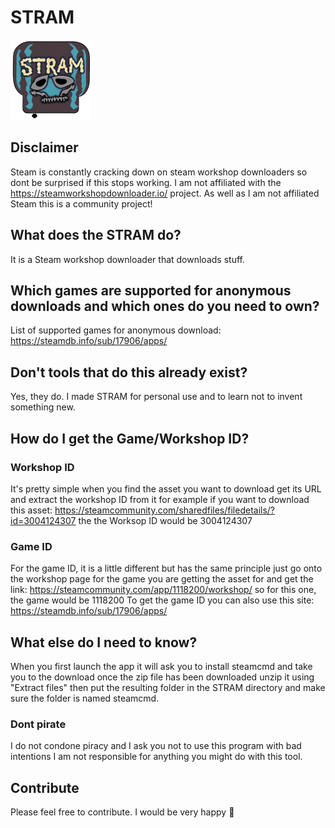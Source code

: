 # STRAM
![STRAM](https://raw.githubusercontent.com/MARIUCHINAS/STRAM/master/STRAM/Resources/STRAM%20(Custom).png)

## Disclaimer
Steam is constantly cracking down on steam workshop downloaders so dont be surprised if this stops working.
I am not affiliated with the https://steamworkshopdownloader.io/ project.
As well as I am not affiliated Steam this is a community project!

## What does the STRAM do?
It is a Steam workshop downloader that downloads stuff.

## Which games are supported for anonymous downloads and which ones do you need to own?
List of supported games for anonymous download: https://steamdb.info/sub/17906/apps/

## Don't tools that do this already exist?
Yes, they do. I made STRAM for personal use and to learn not to invent something new.

## How do I get the Game/Workshop ID?
### Workshop ID
It's pretty simple when you find the asset you want to download get its URL and extract the workshop ID from it for example if you want to download this asset: https://steamcommunity.com/sharedfiles/filedetails/?id=3004124307 the the Worksop ID would be 3004124307
### Game ID
For the game ID, it is a little different but has the same principle just go onto the workshop page for the game you are getting the asset for and get the link: https://steamcommunity.com/app/1118200/workshop/
so for this one, the game would be 1118200
To get the game ID you can also use this site: https://steamdb.info/sub/17906/apps/

## What else do I need to know?
When you first launch the app it will ask you to install steamcmd and take you to the download once the zip file has been downloaded unzip it using "Extract files" then put the resulting folder in the STRAM directory and make sure the folder is named steamcmd.

### Dont pirate
I do not condone piracy and I ask you not to use this program with bad intentions I am not responsible for anything you might do with this tool.

## Contribute
Please feel free to contribute. I would be very happy 🙂
